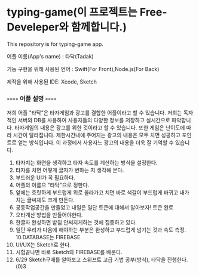 # typing-game(이 프로젝트는 Free-Develeper와 함께합니다.)
This repository is for typing-game app.

<p>어플 이름(App's name) : 타닥(Tadak)</p>
<p>기능 구현을 위해 사용된 언어 : Swift(For Front),Node.js(For Back)</p>
<p>제작을 위해 사용된 IDE: Xcode, Sketch</p>

<h3>---- 어플 설명 ----</h3>

<p>저희 어플 "타닥"은 타자게임과 광고를 결합한 어플이라고 할 수 있습니다. 저희는 독자적인 서버와 DB를 사용하여 사용자들의 다양한 정보를 저장하고 실시간으로 파악합니다.
타자게임의 내용은 광고를 위한 것이라고 할 수 있습니다. 또한 게임은 난이도에 따라 시간이 달라집니다. 제한시간내에 주어지는 광고의 내용은 모두 치면 성공하고 포인트르 얻는 방식입니다.
이 과정에서 사용자느 광고의 내용을 더욱 잘 기억할 수 있습니다.</p>


1. 타자치는 화면을 생각하고 타자 속도를 계산하는 방식을 설정한다.
2. 타자를 치면 어떻게 글자가 변하는 지 생각해 본다.
3. 부드러운 UI가 꼭 필요하다.
4. 어플의 이름으 "타닥"으로 정한다.
5. 앞에는 흐릿하게 부드럽게 위로 올라가고 치면 바로 색갈이 부드럽게 바뀌고 내가 치는 글씨체도 크게 만든다.
6. 공동작업공간을 만들었고 내일은 일단 토큰에 대해서 알아보자! 토큰 완료
7. 오타계산 방법을 만들어야한다.
8. 한글자 완성하면 받침 안써지게하는 것에 집중하고 있다.
9. 일단 우리가 다음에 해야하는 부분은 완성하고 부드럽게 넘기는 것과 속도 측정.
10.DATABASE는 FIREBASE
11. UI/UX는 Sketch로 한다.
12. 시험끝나면 바로 Sketch와 FIREBASE를 배운다.
13. 6/29 Sketch구매를 알아보고 스위프트 고급 기법 공부(방식), 타닥을 진행한다.(0)3
